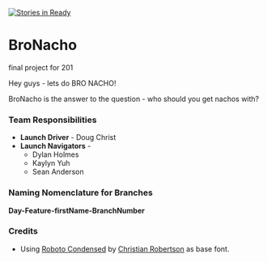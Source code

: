 [![Stories in Ready](https://badge.waffle.io/dougachrist/BroNacho.png?label=ready&title=Ready)](https://waffle.io/dougachrist/BroNacho)
# BroNacho
final project for 201

Hey guys - lets do BRO NACHO!

BroNacho is the answer to the question - who should you get nachos with?

### Team Responsibilities
* **Launch Driver** - Doug Christ
* **Launch Navigators** -
  * Dylan Holmes
  * Kaylyn Yuh
  * Sean Anderson

### Naming Nomenclature for Branches
**Day-Feature-firstName-BranchNumber**

### Credits
* Using [Roboto Condensed](https://www.google.com/fonts/specimen/Roboto+Condensed) by [Christian Robertson](https://plus.google.com/110879635926653430880/about) as base font.
